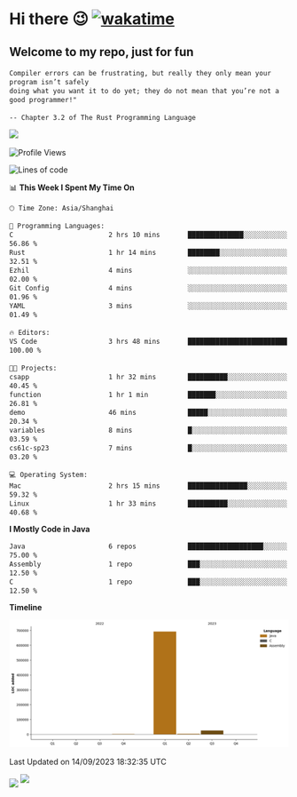 # Hi there 😉 [![wakatime](https://wakatime.com/badge/user/b06f1799-d59e-4d93-be43-644d6ec7f0fc.svg)](https://wakatime.com/@b06f1799-d59e-4d93-be43-644d6ec7f0fc)
## Welcome to my repo, just for fun
```
Compiler errors can be frustrating, but really they only mean your program isn’t safely 
doing what you want it to do yet; they do not mean that you’re not a good programmer!"
    
-- Chapter 3.2 of The Rust Programming Language 
```

![](https://github-readme-stats.vercel.app/api/wakatime?username=蓝海&api_domain=wakapi.dev&bg_color=1A202C&title_color=2F855A&icon_color=2F855A&text_color=ffffff&custom_title=Wakapi%20Week%20Stats&layout=compact)
<!--START_SECTION:waka-->
![Profile Views](http://img.shields.io/badge/Profile%20Views-22-blue)

![Lines of code](https://img.shields.io/badge/From%20Hello%20World%20I%27ve%20Written-721.5%20thousand%20lines%20of%20code-blue)

📊 **This Week I Spent My Time On** 

```text
🕑︎ Time Zone: Asia/Shanghai

💬 Programming Languages: 
C                        2 hrs 10 mins       ██████████████░░░░░░░░░░░   56.86 % 
Rust                     1 hr 14 mins        ████████░░░░░░░░░░░░░░░░░   32.51 % 
Ezhil                    4 mins              ░░░░░░░░░░░░░░░░░░░░░░░░░   02.00 % 
Git Config               4 mins              ░░░░░░░░░░░░░░░░░░░░░░░░░   01.96 % 
YAML                     3 mins              ░░░░░░░░░░░░░░░░░░░░░░░░░   01.49 % 

🔥 Editors: 
VS Code                  3 hrs 48 mins       █████████████████████████   100.00 % 

🐱‍💻 Projects: 
csapp                    1 hr 32 mins        ██████████░░░░░░░░░░░░░░░   40.45 % 
function                 1 hr 1 min          ███████░░░░░░░░░░░░░░░░░░   26.81 % 
demo                     46 mins             █████░░░░░░░░░░░░░░░░░░░░   20.34 % 
variables                8 mins              █░░░░░░░░░░░░░░░░░░░░░░░░   03.59 % 
cs61c-sp23               7 mins              █░░░░░░░░░░░░░░░░░░░░░░░░   03.20 % 

💻 Operating System: 
Mac                      2 hrs 15 mins       ███████████████░░░░░░░░░░   59.32 % 
Linux                    1 hr 33 mins        ██████████░░░░░░░░░░░░░░░   40.68 % 
```

**I Mostly Code in Java** 

```text
Java                     6 repos             ███████████████████░░░░░░   75.00 % 
Assembly                 1 repo              ███░░░░░░░░░░░░░░░░░░░░░░   12.50 % 
C                        1 repo              ███░░░░░░░░░░░░░░░░░░░░░░   12.50 % 
```



**Timeline**

![Lines of Code chart](https://raw.githubusercontent.com/EnzoGuang/EnzoGuang/master/assets/bar_graph.png)


 Last Updated on 14/09/2023 18:32:35 UTC
<!--END_SECTION:waka--><img align="middle" src="https://github-readme-stats.vercel.app/api?username=EnzoGuang">
<img aligh="center" src="https://github-readme-stats.vercel.app/api/top-langs/?username=EnzoGuang&layout=compact">

